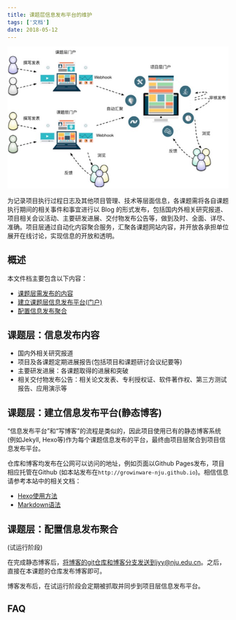 ```yaml
---
title: 课题层信息发布平台的维护
tags: ['文档']
date: 2018-05-12
---
```


![](/content/collaborate.jpg)

为记录项目执行过程日志及其他项目管理、技术等层面信息，各课题需将各自课题执行期间的相关事件和事宜进行以 Blog 的形式发布，包括国内外相关研究报道、项目相关会议活动、主要研发进展、交付物发布公告等，做到及时、全面、详尽、准确。项目层通过自动化内容聚合服务，汇聚各课题网站内容，并开放各承担单位展开在线讨论，实现信息的开放和透明。

<!--more-->

## 概述

本文件档主要包含以下内容：

* [课题层需发布的内容](#content)
* [建立课题层信息发布平台(门户)](#blog)
* [配置信息发布聚合](#hook)

<h2 id="content">课题层：信息发布内容</h2>

* 国内外相关研究报道
* 项目及各课题定期进展报告(包括项目和课题研讨会议纪要等)
* 主要研发进展：各课题取得的进展和突破
* 相关交付物发布公告：相关论文发表、专利授权证、软件著作权、第三方测试报告、应用演示等

<h2 id="blog">课题层：建立信息发布平台(静态博客)</h2>

“信息发布平台”和“写博客”的流程是类似的，因此项目使用已有的静态博客系统(例如Jekyll, Hexo等)作为每个课题信息发布的平台，最终由项目层聚合到项目信息发布平台。

仓库和博客均发布在公网可以访问的地址，例如页面以Github Pages发布，项目相应托管在Github (如本站发布在`http://growinware-nju.github.io`)。相信信息请参考本站中的相关文档：

* [Hexo使用方法](/2018/04/11/hexo/)
* [Markdown语法](/2018/04/11/markdown/)


<h2 id="blog">课题层：配置信息发布聚合</h2>

(试运行阶段)

在完成静态博客后，将博客的git仓库和博客分支发送到jyy@nju.edu.cn。之后，直接在本课题的仓库发布博客即可。

博客发布后，在试运行阶段会定期被抓取并同步到项目层信息发布平台。

## FAQ